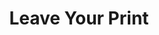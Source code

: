 ---
pid: ch734
title: Leave Your Print
location_transcription: N/A
coordinates: "[-75.163671980833, 39.952398459884]"
zipcode: '43210'
gen_neighborhood: 
neighborhood: 
outside_phl: 'Columbus OH '
age: '21'
age_range: 20-29
instagram: 
image_file_name: ch_734.jpg
proposal_transcription: Your voice matters, be a part of the conversation!
topic: Inclusivity,Uplifting
topic_summary: 0, 0
type: Interactive
keywords_other: 
credit: Craig Bossley
image_labels: "#NAME?"
twitter: 
facebook: 
permalink: "/monuments/ch734/"
layout: item-page
---